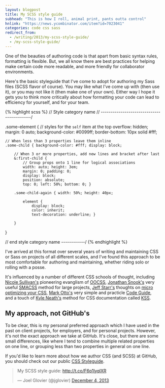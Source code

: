 ```yaml
---
layout: blogpost
title: My SCSS style guide
subhead: "This is how I roll, animal print, pants outta control"
hnlink: "https://news.ycombinator.com/item?id=7023041"
categories: code css sass
redirect_from:
  - /writing/2013/my-scss-style-guide/
  - /my-scss-style-guide/
---
```


One of the beauties of authoring code is that apart from basic syntax rules, formatting is flexible. But, we all know there are best practices for helping make certain code more readable, and more friendly for collaborator environments.

Here's the basic styleguide that I've come to adopt for authoring my Sass files (SCSS flavor of course). You may like what I've come up with (then use it), or you may not like it (then make one of your own). Either way I hope it gets you to think more critically about how formatting your code can lead to efficiency for yourself, and for your team.

{% highlight scss %}
// Style category name
// -------------------------------------------/

.some-element {
    // styles for the `self` item at the top
    overflow: hidden;
    margin: 0 auto;
    background-color: #0099ff;
    border-bottom: 10px solid #fff;

    // When less than 3 properties leave them inline
    .some-child { background-color: #fff; display: block;

        // When 3 or more properties, add new lines and bracket after last
        &:first-child {
            // Group props onto 1 line for logical associations
            width: auto; height: 3em;
            margin: 0; padding: 0;
            display: block;
            position: absolute;
            top: 0; left: 50%; bottom: 0; }

        .some-child-again { width: 50%; height: 40px;

            element {
                display: block;
                color: inherit;
                text-decoration: underline; }

        }

}

// end style category name ------------/
{% endhighlight %}

I've arrived at this format over several years of writing and maintaining CSS or Sass on projects of all different scales, and I've found this approach to be most comfortable for authoring and maintaining, whether riding solo or rolling with a posse.

It's influenced by a number of different CSS schools of thought, including [Nicole Sullivan's](https://twitter.com/stubbornella) pioneering evanglism of [OOCSS](http://oocss.org/), [Jonathan Snook's](https://twitter.com/snookca) very useful [SMACSS](http://smacss.com/) method for large projects, [Jeff Starr's](https://twitter.com/perishable) thoughts on [micro optimizing your CSS](http://perishablepress.com/how-to-micro-optimize-your-css/), [Mark Otto's](https://twitter.com/mdo) very simple and practicle [Code Guide](http://mdo.github.io/code-guide/), and a touch of [Kyle Neath's](https://twitter.com/kneath) method for CSS documentation called [KSS](http://warpspire.com/kss/).

## My approach, not GitHub's

To be clear, this is my personal preferred approach which I have used in the past on client projects, for employers, and for personal projects. However, it's not the exact approach we take at GitHub. It's close, but there are some small differences, like where I tend to combine multiple related properties on one line, or grouping less than two properties in general on one line.

If you'd like to learn more about how we author CSS (and SCSS) at GitHub, you should check out our public [CSS Styleguide](https://github.com/styleguide/css).

<blockquote class="twitter-tweet" lang="en"><p>My SCSS style guide: <a href="http://t.co/F6p1lyqlXR">http://t.co/F6p1lyqlXR</a></p>&mdash; Joel Glovier (@jglovier) <a href="https://twitter.com/jglovier/statuses/408290949723205633">December 4, 2013</a></blockquote>
<script async src="//platform.twitter.com/widgets.js" charset="utf-8"></script>
